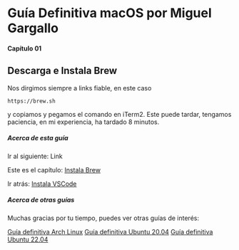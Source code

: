 # Guía Definitiva macOS por Miguel Gargallo


#### Capítulo 01
## Descarga e Instala Brew


Nos dirgimos siempre a links fiable, en este caso

    https://brew.sh

y copiamos y pegamos el comando en iTerm2.
Este puede tardar, tengamos paciencia, en mi experiencia, ha tardado 8 minutos.


##### Acerca de esta guía

Ir al siguiente:
Link

Este es el capítulo:
[Instala Brew](https://github.com/miguelgargallo/guia-definitiva-macos/blob/main/01-Instala-Brew.md)

Ir atrás:
[Instala VSCode](https://github.com/miguelgargallo/guia-definitiva-macos/blob/main/01-Instala-VSCode.md)


##### Acerca de otras guías

Muchas gracias por tu tiempo, puedes ver otras guías de interés:

[Guía definitiva Arch Linux](https://github.com/miguelgargallo/Guia-Definitiva-Arch-Linux)
[Guía definitiva Ubuntu 20.04](https://github.com/miguelgargallo/Configurar-Ubuntu-20.04-LTS-Handshake-spanish-guia-Rithvik-Vibhu)
[Guía definitiva Ubuntu 22.04](https://github.com/miguelgargallo/Guia-Definitiva-Ubuntu-2204)

